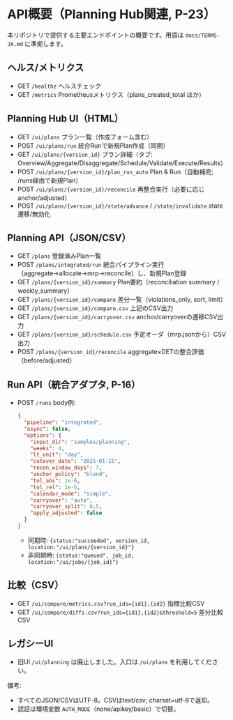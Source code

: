 # API概要（Planning Hub関連, P-23）

本リポジトリで提供する主要エンドポイントの概要です。用語は `docs/TERMS-JA.md` に準拠します。

## ヘルス/メトリクス
- GET `/healthz` ヘルスチェック
- GET `/metrics` Prometheusメトリクス（plans_created_total ほか）

## Planning Hub UI（HTML）
- GET `/ui/plans` プラン一覧（作成フォーム含む）
- POST `/ui/plans/run` 統合Runで新規Plan作成（同期）
- GET `/ui/plans/{version_id}` プラン詳細（タブ: Overview/Aggregate/Disaggregate/Schedule/Validate/Execute/Results）
- POST `/ui/plans/{version_id}/plan_run_auto` Plan & Run（自動補完; /runs経由で新規Plan）
- POST `/ui/plans/{version_id}/reconcile` 再整合実行（必要に応じanchor/adjusted）
- POST `/ui/plans/{version_id}/state/advance` / `/state/invalidate` state遷移/無効化

## Planning API（JSON/CSV）
- GET `/plans` 登録済みPlan一覧
- POST `/plans/integrated/run` 統合パイプライン実行（aggregate→allocate→mrp→reconcile）し、新規Plan登録
- GET `/plans/{version_id}/summary` Plan要約（reconciliation summary / weekly_summary）
- GET `/plans/{version_id}/compare` 差分一覧（violations_only, sort, limit）
- GET `/plans/{version_id}/compare.csv` 上記のCSV出力
- GET `/plans/{version_id}/carryover.csv` anchor/carryoverの遷移CSV出力
- GET `/plans/{version_id}/schedule.csv` 予定オーダ（mrp.jsonから）CSV出力
- POST `/plans/{version_id}/reconcile` aggregate×DETの整合評価（before/adjusted）

## Run API（統合アダプタ, P-16）
- POST `/runs` body例:
  ```json
  {
    "pipeline": "integrated",
    "async": false,
    "options": {
      "input_dir": "samples/planning",
      "weeks": 4,
      "lt_unit": "day",
      "cutover_date": "2025-01-15",
      "recon_window_days": 7,
      "anchor_policy": "blend",
      "tol_abs": 1e-6,
      "tol_rel": 1e-6,
      "calendar_mode": "simple",
      "carryover": "auto",
      "carryover_split": 0.5,
      "apply_adjusted": false
    }
  }
  ```
  - 同期時: `{status:"succeeded", version_id, location:"/ui/plans/{version_id}"}`
  - 非同期時: `{status:"queued", job_id, location:"/ui/jobs/{job_id}"}`

## 比較（CSV）
- GET `/ui/compare/metrics.csv?run_ids={id1},{id2}` 指標比較CSV
- GET `/ui/compare/diffs.csv?run_ids={id1},{id2}&threshold=5` 差分比較CSV

## レガシーUI
- 旧UI `/ui/planning` は廃止しました。入口は `/ui/plans` を利用してください。

備考:
- すべてのJSON/CSVはUTF-8。CSVはtext/csv; charset=utf-8で返却。
- 認証は環境変数 `AUTH_MODE`（none/apikey/basic）で切替。
